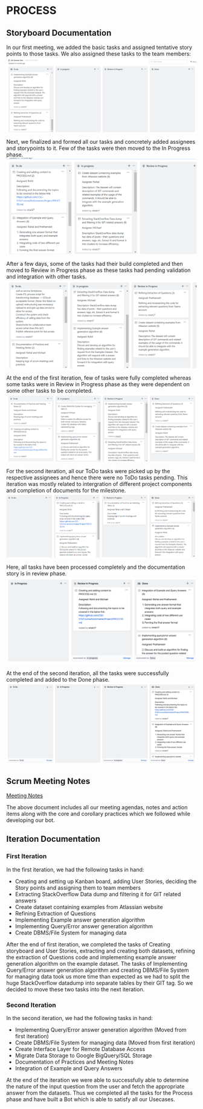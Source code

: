 # PROCESS

## Storyboard Documentation

In our first meeting, we added the basic tasks and assigned tentative story points to those tasks. We also assigned these tasks to the team members:
![Board1](../media/Board1.PNG)  

Next, we finalized and formed all our tasks and concretely added assignees and storypoints to it. Few of the tasks were then moved to the In Progress phase.
![Board2](../media/Board2.PNG)  

After a few days, some of the tasks had their build completed and then moved to Review in Progress phase as these tasks had pending validation and integration with other tasks.
![Board3](../media/Board3.PNG)  

At the end of the first iteration, few of tasks were fully completed whereas some tasks were in Review in Progress phase as they were dependent on some other tasks to be completed.
![Board4](../media/Board4.PNG)

For the second iteration, all our ToDo tasks were picked up by the respective assignees and hence there were no ToDo tasks pending. This iteration was mostly related to intergration of different project components and completion of documents for the milestone.
![Board5](../media/Board5.PNG)

Here, all tasks have been processed completely and the documentation story is in review phase.
![Board6](../media/Board7.PNG)

At the end of the second iteration, all the tasks were successfully completed and added to the Done phase.
![Board7](../media/Board6.PNG)

## Scrum Meeting Notes

[Meeting Notes](./meetings.pdf)  

The above document includes all our meeting agendas, notes and action items along with the core and corollary practices which we followed while developing our bot.

## Iteration Documentation
### First Iteration
In the first iteration, we had the following tasks in hand:
+ Creating and setting up Kanban board, adding User Stories, deciding the Story points and assigning them to team members
+ Extracting StackOverflow Data dump and filtering it for GIT related answers
+ Create dataset containing examples from Atlassian website
+ Refining Extraction of Questions
+ Implementing Example answer generation algorithm
+ Implementing Query/Error answer generation algorithm
+ Create DBMS/File System for managing data

After the end of first iteration, we completed the tasks of Creating storyboard and User Stories, extracting and creating both datasets, refining the extraction of Questions code and implementing example answer generation algorithm on the example dataset.
The tasks of Implementing Query/Error answer generation algorithm and creating DBMS/File System for managing data took us more time than expected as we had to split the huge StackOverflow datadump into separate tables by their GIT tag. So we decided to move these two tasks into the next iteration.

### Second Iteration
In the second iteration, we had the following tasks in hand:
+ Implementing Query/Error answer generation algorithm (Moved from first iteration)
+ Create DBMS/File System for managing data (Moved from first iteration)
+ Create Interface Layer for Remote Database Access
+ Migrate Data Storage to Google BigQuery/SQL Storage
+ Documentation of Practices and Meeting Notes
+ Integration of Example and Query Answers

At the end of the iteration we were able to successfully able to determine the nature of the input question from the user and fetch the appropriate answer from the datasets. Thus we completed all the tasks for the Process phase and have built a Bot which is able to satisfy all our Usecases.
